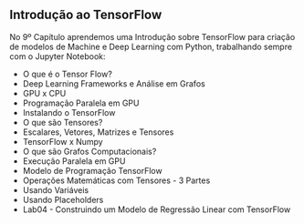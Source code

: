 ## Introdução ao TensorFlow

No 9º Capítulo aprendemos uma Introdução sobre TensorFlow para criação de modelos de Machine e Deep Learning com Python, trabalhando sempre com o Jupyter Notebook:

<ul>
  <li>O que é o Tensor Flow?</li>
  <li>Deep Learning Frameworks e Análise em Grafos</li>
  <li>GPU x CPU</li>
  <li>Programação Paralela em GPU</li>
  <li>Instalando o TensorFlow</li>
  <li>O que são Tensores?</li>
  <li>Escalares, Vetores, Matrizes e Tensores</li>
  <li>TensorFlow x Numpy</li>
  <li>O que são Grafos Computacionais?</li>
  <li>Execução Paralela em GPU</li>
  <li>Modelo de Programação TensorFlow</li>
  <li>Operações Matemáticas com Tensores - 3 Partes</li>
  <li>Usando Variáveis</li>
  <li>Usando Placeholders</li>
  <li>Lab04 - Construindo um Modelo de Regressão Linear com TensorFlow</li>
</ul>